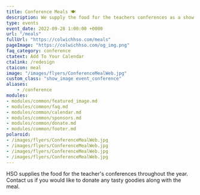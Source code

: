 ```yaml
---
title: Conference Meals 🍽️
description: We supply the food for the teachers conferences as a show of appreciation.
type: events
event_date: 2022-09-28 1:00:00 +0000
url: "/meals"
fullUrl: "https://colwichhso.com/meals"
pageImage: "https://colwichhso.com/og_img.png"
faq_category: conference
ctatext: Add To Your Calendar
ctalink: /redesign
ctaicon: meal
image: "/images/flyers/ConferenceMealWeb.jpg"
custom_class: "show_image event_conference"
aliases:
    - /conference
modules:
- modules/common/featured_image.md
- modules/common/faq.md
- modules/common/calendar.md
- modules/common/sponsors.md
- modules/common/donate.md
- modules/common/footer.md
polaroid: 
- /images/flyers/ConferenceMealWeb.jpg
- /images/flyers/ConferenceMealWeb.jpg
- /images/flyers/ConferenceMealWeb.jpg
- /images/flyers/ConferenceMealWeb.jpg
---
```

HSO supplies the food for the teacher's conferences throughout the year. Contact us if you would like to donate any tasty goodies along with the meal.